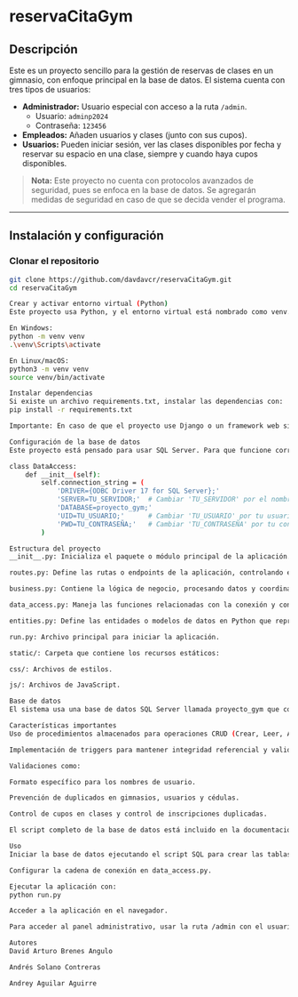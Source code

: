# reservaCitaGym

## Descripción

Este es un proyecto sencillo para la gestión de reservas de clases en un gimnasio, con enfoque principal en la base de datos. El sistema cuenta con tres tipos de usuarios:

- **Administrador:** Usuario especial con acceso a la ruta `/admin`.  
  - Usuario: `adminp2024`  
  - Contraseña: `123456`  
- **Empleados:** Añaden usuarios y clases (junto con sus cupos).  
- **Usuarios:** Pueden iniciar sesión, ver las clases disponibles por fecha y reservar su espacio en una clase, siempre y cuando haya cupos disponibles.

> **Nota:** Este proyecto no cuenta con protocolos avanzados de seguridad, pues se enfoca en la base de datos. Se agregarán medidas de seguridad en caso de que se decida vender el programa.

---

## Instalación y configuración

### Clonar el repositorio

```bash
git clone https://github.com/davdavcr/reservaCitaGym.git
cd reservaCitaGym

Crear y activar entorno virtual (Python)
Este proyecto usa Python, y el entorno virtual está nombrado como venv.

En Windows:
python -m venv venv
.\venv\Scripts\activate

En Linux/macOS:
python3 -m venv venv
source venv/bin/activate

Instalar dependencias
Si existe un archivo requirements.txt, instalar las dependencias con:
pip install -r requirements.txt

Importante: En caso de que el proyecto use Django o un framework web similar, cambiar las extensiones .django a .html o adecuar las rutas en el front-end para que funcionen correctamente.

Configuración de la base de datos
Este proyecto está pensado para usar SQL Server. Para que funcione correctamente, en el archivo data_access.py se debe modificar la cadena de conexión con los datos específicos de tu computadora:

class DataAccess:
    def __init__(self):
        self.connection_string = (
            'DRIVER={ODBC Driver 17 for SQL Server};'
            'SERVER=TU_SERVIDOR;'  # Cambiar 'TU_SERVIDOR' por el nombre o IP de tu servidor SQL
            'DATABASE=proyecto_gym;'
            'UID=TU_USUARIO;'      # Cambiar 'TU_USUARIO' por tu usuario de SQL Server
            'PWD=TU_CONTRASEÑA;'   # Cambiar 'TU_CONTRASEÑA' por tu contraseña de SQL Server
        )

Estructura del proyecto
__init__.py: Inicializa el paquete o módulo principal de la aplicación.

routes.py: Define las rutas o endpoints de la aplicación, controlando el flujo entre las vistas y la lógica de negocio.

business.py: Contiene la lógica de negocio, procesando datos y coordinando las operaciones entre la base de datos y la interfaz.

data_access.py: Maneja las funciones relacionadas con la conexión y consultas a la base de datos SQL Server, usando procedimientos almacenados, triggers y validaciones.

entities.py: Define las entidades o modelos de datos en Python que representan las tablas de la base de datos.

run.py: Archivo principal para iniciar la aplicación.

static/: Carpeta que contiene los recursos estáticos:

css/: Archivos de estilos.

js/: Archivos de JavaScript.

Base de datos
El sistema usa una base de datos SQL Server llamada proyecto_gym que contiene tablas para gimnasios, usuarios, clases y las inscripciones a clases.

Características importantes
Uso de procedimientos almacenados para operaciones CRUD (Crear, Leer, Actualizar, Eliminar) en todas las entidades.

Implementación de triggers para mantener integridad referencial y validar datos (ejemplo: evitar usuarios duplicados, controlar cupos de clases, eliminar en cascada datos relacionados).

Validaciones como:

Formato específico para los nombres de usuario.

Prevención de duplicados en gimnasios, usuarios y cédulas.

Control de cupos en clases y control de inscripciones duplicadas.

El script completo de la base de datos está incluido en la documentación del proyecto o en el archivo script_bd.sql.

Uso
Iniciar la base de datos ejecutando el script SQL para crear las tablas, procedimientos y triggers.

Configurar la cadena de conexión en data_access.py.

Ejecutar la aplicación con:
python run.py

Acceder a la aplicación en el navegador.

Para acceder al panel administrativo, usar la ruta /admin con el usuario y contraseña indicados arriba.

Autores
David Arturo Brenes Angulo

Andrés Solano Contreras

Andrey Aguilar Aguirre



